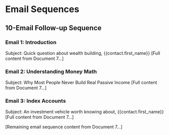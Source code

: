 # Email Sequences

## 10-Email Follow-up Sequence

### Email 1: Introduction
Subject: Quick question about wealth building, {{contact.first_name}}
[Full content from Document 7...]

### Email 2: Understanding Money Math
Subject: Why Most People Never Build Real Passive Income
[Full content from Document 7...]

### Email 3: Index Accounts
Subject: An investment vehicle worth knowing about, {{contact.first_name}}
[Full content from Document 7...]

[Remaining email sequence content from Document 7...]